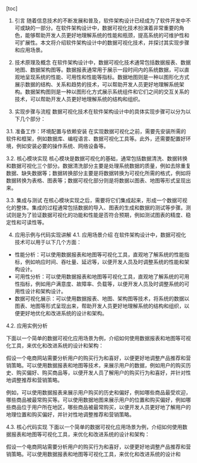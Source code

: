 
[toc]                    
                
                
1. 引言
随着信息技术的不断发展和普及，软件架构设计已经成为了软件开发中不可或缺的一部分。在软件架构设计中，数据可视化技术扮演着非常重要的角色，能够帮助开发人员更好地理解系统的性能和瓶颈，提高系统的可维护性和可扩展性。本文将介绍软件架构设计中的数据可视化技术，并探讨其实现步骤和应用场景。

2. 技术原理及概念
在软件架构设计中，数据可视化技术通常包括数据报表、数据地图、数据架构图等。数据报表通常用于展示一段时间内的系统数据，可以直观地呈现系统的性能、可用性和性能等指标。数据地图则是一种以图形化方式展示数据的结构、关系和趋势的技术，可以帮助开发人员更好地理解系统架构。数据架构图则是一种以图形化方式展示系统组件和它们之间的交互关系的技术，可以帮助开发人员更好地理解系统的结构和组织。

3. 实现步骤与流程
数据可视化技术在软件架构设计中的具体实现步骤可以分为以下几个部分：

3.1. 准备工作：环境配置与依赖安装
在实现数据可视化之前，需要先安装所需的软件和框架，例如数据库、编程语言、数据可视化工具等。此外，还需要配置好环境，例如安装必要的操作系统、网络设备等。

3.2. 核心模块实现
核心模块是数据可视化的基础，通常包括数据清洗、数据转换和数据可视化三个部分。数据清洗部分主要是处理系统数据的质量，例如去除重复数据、缺失数据等；数据转换部分主要是将数据转换为可视化所需的格式，例如将数据转换为表格、图表等；数据可视化部分则是将数据以图表、地图等形式呈现出来。

3.3. 集成与测试
在核心模块实现之后，需要将它们集成起来，形成一个数据可视化的整体。集成的过程通常包括数据的导入、图表的生成和数据的测试等步骤。测试则是为了验证数据可视化的功能和性能是否符合预期，例如测试图表的精度、稳定性和可读性等。

4. 应用示例与代码实现讲解
4.1. 应用场景介绍
在软件架构设计中，数据可视化技术可以用于以下几个方面：

- 性能分析：可以使用数据报表和地图等可视化工具，直观地了解系统的性能指标，例如响应时间、吞吐量、延迟等，以便开发人员及时调整系统的性能和架构设计。
- 可用性分析：可以使用数据报表和地图等可视化工具，直观地了解系统的可用性指标，例如用户满意度、故障率、负载等，以便开发人员及时调整系统的可用性设计和架构设计。
- 数据可视化展示：可以使用数据报表、地图、架构图等技术，将系统的数据以图表、地图等形式呈现出来，帮助开发人员更好地理解系统的结构和组织，以便更好地优化和改进系统的设计和架构。

4.2. 应用实例分析

下面以一个简单的数据可视化应用场景为例，介绍如何使用数据报表和地图等可视化工具，来优化和改进系统的设计和架构：

假设一个电商网站需要分析用户的购买行为和喜好，以便更好地调整产品推荐和营销策略。可以使用数据报表和地图等技术，来展示用户的数据，例如用户的购买历史、购买偏好、购买商品等，以便开发人员了解用户的购买行为和喜好，并针对性地调整推荐和营销策略。

例如，可以使用数据报表来展示用户购买的历史和偏好，例如哪些商品最受欢迎，哪些商品被最常购买等。可以使用数据地图来展示用户的位置和购买偏好，例如哪些商品位于用户所在地区，哪些商品被最常购买，以便开发人员更好地了解用户的地理位置和购买偏好，并针对性地调整推荐和营销策略。

4.3. 核心代码实现
下面以一个简单的数据可视化应用场景为例，介绍如何使用数据报表和地图等可视化工具，来优化和改进系统的设计和架构：

假设一个电商网站需要分析用户的购买行为和喜好，以便更好地调整产品推荐和营销策略。可以使用数据报表和地图等可视化工具，来优化和改进系统的设计和

